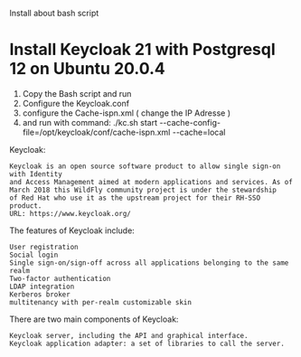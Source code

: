 Install about bash script

# Install Keycloak 21 with Postgresql 12 on Ubuntu 20.0.4

1. Copy the Bash script and run
2. Configure the Keycloak.conf
3. configure the Cache-ispn.xml ( change the IP Adresse )
4. and run with command: ./kc.sh start --cache-config-file=/opt/keycloak/conf/cache-ispn.xml --cache=local


Keycloak:

    Keycloak is an open source software product to allow single sign-on with Identity 
    and Access Management aimed at modern applications and services. As of 
    March 2018 this WildFly community project is under the stewardship 
    of Red Hat who use it as the upstream project for their RH-SSO product. 
    URL: https://www.keycloak.org/ 


The features of Keycloak include:

    User registration
    Social login
    Single sign-on/sign-off across all applications belonging to the same realm
    Two-factor authentication
    LDAP integration
    Kerberos broker
    multitenancy with per-realm customizable skin
    
 There are two main components of Keycloak:

    Keycloak server, including the API and graphical interface.
    Keycloak application adapter: a set of libraries to call the server.
